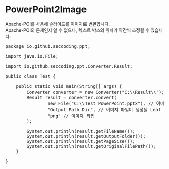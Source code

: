 # PowerPoint2Image
Apache-POI를 사용해 슬라이드를 이미지로 변환합니다.<br/> 
Apache-POI의 문제인지 알 수 없으나, 텍스트 박스의 위치가 약간씩 조정될 수 있습니다.

<pre>
package io.github.seccoding.ppt;

import java.io.File;

import io.github.seccoding.ppt.Converter.Result;

public class Test {

	public static void main(String[] args) {
        Converter converter = new Converter("C:\\Result\\"); // 이미지 파일이 생성될 Root Directory
		Result result = converter.convert(
				new File("C:\\Test PowerPoint.pptx"), // 이미지로 변환할 ppt, pptx 파일 경로
				"Output Path Dir", // 이미지 파일이 생성될 Leaf Directory
				"png" // 이미지 타입
		);
		
		System.out.println(result.getFileName());
		System.out.println(result.getOutputFolder());
		System.out.println(result.getPageSize());
		System.out.println(result.getOriginalFilePath());
	}
	
}
</pre>